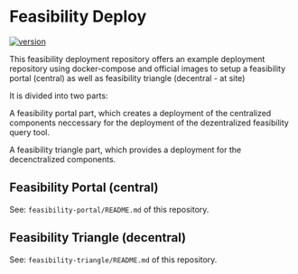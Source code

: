 # Feasibility Deploy

[![version](https://img.shields.io/badge/version-2.0.0-green.svg)](https://semver.org)

This feasibility deployment repository offers an example deployment repository using docker-compose and official images to setup a feasibility portal (central) as well as feasibility triangle (decentral - at site)

It is divided into two parts:

A feasibility portal part, which creates a deployment of the centralized components neccessary for the deployment of the dezentralized feasibility query tool.

A feasibility triangle part, which provides a deployment for the decenctralized components.


## Feasibility Portal (central)

See: `feasibility-portal/README.md` of this repository.

## Feasibility Triangle (decentral)

See: `feasibility-triangle/README.md` of this repository.